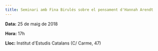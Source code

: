```yaml
---
title: Seminari amb Fina Birulés sobre el pensament d'Hannah Arendt
---
```


**Data:** 25 de maig de 2018

**Hora:** 17h

**Lloc:** Institut d'Estudis Catalans (C/ Carme, 47)

